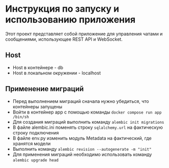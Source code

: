 # Инструкция по запуску и использованию приложения

Этот проект представляет собой приложение для управления чатами и сообщениями, использующее REST API и WebSocket.

## Host

- Host в контейнере - db
- Host в локальном окружении - localhost

## Применение миграций

- Перед выполнением миграций сначала нужно убедиться, что контейнеры запущены
- Войти в контейнер app с помощью команды `docker compose run app /bin/sh`
- Для создания миграций выполнить команду `alembic init migrations`
- В файле alembic.ini поменять строку `sqlalchemy.url` на фактическую строку подключения
- В файле env.py изменить модуль Metadata на фактический, где хранятся модели
- Выполнить команду `alembic revision --autogenerate -m "init"`
- Для применения миграций необходимо использовать команду `alembic upgrade head`